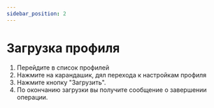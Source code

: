 ```yaml
---
sidebar_position: 2
---
```


# Загрузка профиля

1. Перейдите в список профилей
2. Нажмите на карандашик, дял перехода к настройкам профиля
3. Нажмите кнопку "Загрузить".
4. По окончанию загрузки вы получите сообщение о завершении операции.